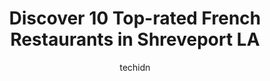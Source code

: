 ---
layout: ampstory
image: https://i0.wp.com/www.depkes.org/wp-content/uploads/2023/06/french-restaurants-0-in-shreveport-la-1685855355.jpeg?resize=640,853
author: techidn
featured: false
description: Discover the impressive array of French Restaurants options in Shreveport LA, where you can find 10 of the largest French Restaurants establishments in the area. From renowned classics to hi
title: Discover 10 Top-rated French Restaurants in Shreveport LA
cover:
   title: Discover 10 Top-rated French Restaurants in Shreveport LA
   subtitle: Rickpate
   background: https://www.depkes.org/wp-content/uploads/2023/06/french-restaurants-0-in-shreveport-la-1685855355.jpeg

pages: 
 - layout: thirds
   top: <h1>#1 Marilynns Place</h1>
   bottom: "<p>The food was delicious! The beignets were the best. The only reason I gave this place a 4 star is the service. Your name is called over a speaker when your order is ready</p>"
   background: https://www.depkes.org/wp-content/uploads/2023/06/french-restaurants-1-in-shreveport-la-1685855355.png
   backgroundblur: true
 - layout: thirds
   top: <h1>#2 Another Broken Egg Cafe</h1>
   bottom: "<p>We were traveling through Shreveport and found this little gem. Very clean , fast seating, kid friendly,  and delicious food!  The bacon was very good and all the food wa</p>"
   background: https://www.depkes.org/wp-content/uploads/2023/06/french-restaurants-2-in-shreveport-la-1685855356.jpeg
   cta:
      link: https://www.depkes.org/blog/discover-10-top-rated-french-restaurants-in-shreveport-la/
      text: Discover 10 Top-rated French Restaurants in Shreveport LA
 - layout: thirds
   top: <h1>#3 Copelands of New Orleans</h1>
   bottom: "<p>1665 E Bert Kouns Industrial Loop, Shreveport, LA 71105, United States</p>"
   background: https://www.depkes.org/wp-content/uploads/2023/06/french-restaurants-3-in-shreveport-la-1685855356.jpeg
   cta:
      link: https://www.depkes.org/blog/discover-10-top-rated-french-restaurants-in-shreveport-la/
      text: Discover 10 Top-rated French Restaurants in Shreveport LA
 - layout: thirds
   top: <h1>#4 Ernests Orleans Restaurant & Cocktail Lounge</h1>
   bottom: "<p>1601 N Spring St, Shreveport, LA 71101, United States</p>"
   background: https://images.unsplash.com/photo-1515405295579-ba7b45403062?ixlib=rb-4.0.3&ixid=MnwxMjA3fDB8MHxwaG90by1wYWdlfHx8fGVufDB8fHx8&auto=format&fit=crop&w=640&h=853&q=80
   cta:
      link: https://www.depkes.org/blog/discover-10-top-rated-french-restaurants-in-shreveport-la/
      text: Discover 10 Top-rated French Restaurants in Shreveport LA
 - layout: thirds
   top: <h1>#5 Monjunis Italian Cafe & Grocery</h1>
   bottom: "<p>1315 Louisiana Ave, Shreveport, LA 71101, United States</p>"
   background: https://images.unsplash.com/photo-1597773150796-e5c14ebecbf5?ixlib=rb-4.0.3&ixid=MnwxMjA3fDB8MHxwaG90by1wYWdlfHx8fGVufDB8fHx8&auto=format&fit=crop&w=640&h=853&q=80
   cta:
      link: https://www.depkes.org/blog/discover-10-top-rated-french-restaurants-in-shreveport-la/
      text: Discover 10 Top-rated French Restaurants in Shreveport LA
 - layout: thirds
   top: <h1>#6 Franks Louisiana Kitchen</h1>
   bottom: "<p>1023 Provenance Pl Blvd Suite 200, Shreveport, LA 71106, United States</p>"
   background: https://images.unsplash.com/photo-1524169358666-79f22534bc6e?ixlib=rb-4.0.3&ixid=MnwxMjA3fDB8MHxwaG90by1wYWdlfHx8fGVufDB8fHx8&auto=format&fit=crop&w=640&h=853&q=80
   cta:
      link: https://www.depkes.org/blog/discover-10-top-rated-french-restaurants-in-shreveport-la/
      text: Discover 10 Top-rated French Restaurants in Shreveport LA
 - layout: thirds
   top: <h1>#7 Fat Calf Brasserie</h1>
   bottom: "<p>3030 Creswell Ave, Shreveport, LA 71104, United States</p>"
   background: https://images.unsplash.com/photo-1546497974-b213c9efb599?ixlib=rb-4.0.3&ixid=MnwxMjA3fDB8MHxwaG90by1wYWdlfHx8fGVufDB8fHx8&auto=format&fit=crop&w=640&h=853&q=80
   cta:
      link: https://www.depkes.org/blog/discover-10-top-rated-french-restaurants-in-shreveport-la/
      text: Discover 10 Top-rated French Restaurants in Shreveport LA
 - layout: thirds
   middle: Continue reading...
   background: https://images.unsplash.com/photo-1462556791646-c201b8241a94?ixlib=rb-4.0.3&ixid=MnwxMjA3fDB8MHxwaG90by1wYWdlfHx8fGVufDB8fHx8&auto=format&fit=crop&w=640&h=853&q=80
   cta:
      link: https://www.depkes.org/blog/discover-10-top-rated-french-restaurants-in-shreveport-la/
      text: Discover 10 Top-rated French Restaurants in Shreveport LA
      
---